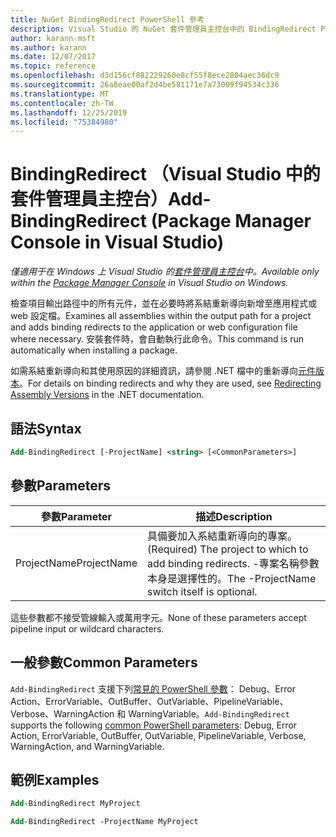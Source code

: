 ```yaml
---
title: NuGet BindingRedirect PowerShell 參考
description: Visual Studio 的 NuGet 套件管理員主控台中的 BindingRedirect PowerShell 命令參考。
author: karann-msft
ms.author: karann
ms.date: 12/07/2017
ms.topic: reference
ms.openlocfilehash: d3d156cf882229260e8cf55f8ece2804aec36dc9
ms.sourcegitcommit: 26a8eae00af2d4be581171e7a73009f94534c336
ms.translationtype: MT
ms.contentlocale: zh-TW
ms.lasthandoff: 12/25/2019
ms.locfileid: "75384980"
---
```

# <a name="add-bindingredirect-package-manager-console-in-visual-studio"></a><span data-ttu-id="692c6-103">BindingRedirect （Visual Studio 中的套件管理員主控台）</span><span class="sxs-lookup"><span data-stu-id="692c6-103">Add-BindingRedirect (Package Manager Console in Visual Studio)</span></span>

<span data-ttu-id="692c6-104">*僅適用于在 Windows 上 Visual Studio 的[套件管理員主控台](../../consume-packages/install-use-packages-powershell.md)中。*</span><span class="sxs-lookup"><span data-stu-id="692c6-104">*Available only within the [Package Manager Console](../../consume-packages/install-use-packages-powershell.md) in Visual Studio on Windows.*</span></span>

<span data-ttu-id="692c6-105">檢查項目輸出路徑中的所有元件，並在必要時將系結重新導向新增至應用程式或 web 設定檔。</span><span class="sxs-lookup"><span data-stu-id="692c6-105">Examines all assemblies within the output path for a project and adds binding redirects to the application or web configuration file where necessary.</span></span> <span data-ttu-id="692c6-106">安裝套件時，會自動執行此命令。</span><span class="sxs-lookup"><span data-stu-id="692c6-106">This command is run automatically when installing a package.</span></span>

<span data-ttu-id="692c6-107">如需系結重新導向和其使用原因的詳細資訊，請參閱 .NET 檔中的重新導向[元件版本](/dotnet/framework/configure-apps/redirect-assembly-versions)。</span><span class="sxs-lookup"><span data-stu-id="692c6-107">For details on binding redirects and why they are used, see [Redirecting Assembly Versions](/dotnet/framework/configure-apps/redirect-assembly-versions) in the .NET documentation.</span></span>

## <a name="syntax"></a><span data-ttu-id="692c6-108">語法</span><span class="sxs-lookup"><span data-stu-id="692c6-108">Syntax</span></span>

```ps
Add-BindingRedirect [-ProjectName] <string> [<CommonParameters>]
```

## <a name="parameters"></a><span data-ttu-id="692c6-109">參數</span><span class="sxs-lookup"><span data-stu-id="692c6-109">Parameters</span></span>

| <span data-ttu-id="692c6-110">參數</span><span class="sxs-lookup"><span data-stu-id="692c6-110">Parameter</span></span> | <span data-ttu-id="692c6-111">描述</span><span class="sxs-lookup"><span data-stu-id="692c6-111">Description</span></span> |
| --- | --- |
| <span data-ttu-id="692c6-112">ProjectName</span><span class="sxs-lookup"><span data-stu-id="692c6-112">ProjectName</span></span> | <span data-ttu-id="692c6-113">具備要加入系結重新導向的專案。</span><span class="sxs-lookup"><span data-stu-id="692c6-113">(Required) The project to which to add binding redirects.</span></span> <span data-ttu-id="692c6-114">-專案名稱參數本身是選擇性的。</span><span class="sxs-lookup"><span data-stu-id="692c6-114">The -ProjectName switch itself is optional.</span></span> |

<span data-ttu-id="692c6-115">這些參數都不接受管線輸入或萬用字元。</span><span class="sxs-lookup"><span data-stu-id="692c6-115">None of these parameters accept pipeline input or wildcard characters.</span></span>

## <a name="common-parameters"></a><span data-ttu-id="692c6-116">一般參數</span><span class="sxs-lookup"><span data-stu-id="692c6-116">Common Parameters</span></span>

<span data-ttu-id="692c6-117">`Add-BindingRedirect` 支援下列[常見的 PowerShell 參數](https://go.microsoft.com/fwlink/?LinkID=113216)： Debug、Error Action、ErrorVariable、OutBuffer、OutVariable、PipelineVariable、Verbose、WarningAction 和 WarningVariable。</span><span class="sxs-lookup"><span data-stu-id="692c6-117">`Add-BindingRedirect` supports the following [common PowerShell parameters](https://go.microsoft.com/fwlink/?LinkID=113216): Debug, Error Action, ErrorVariable, OutBuffer, OutVariable, PipelineVariable, Verbose, WarningAction, and WarningVariable.</span></span>

## <a name="examples"></a><span data-ttu-id="692c6-118">範例</span><span class="sxs-lookup"><span data-stu-id="692c6-118">Examples</span></span>

```ps
Add-BindingRedirect MyProject

Add-BindingRedirect -ProjectName MyProject
```